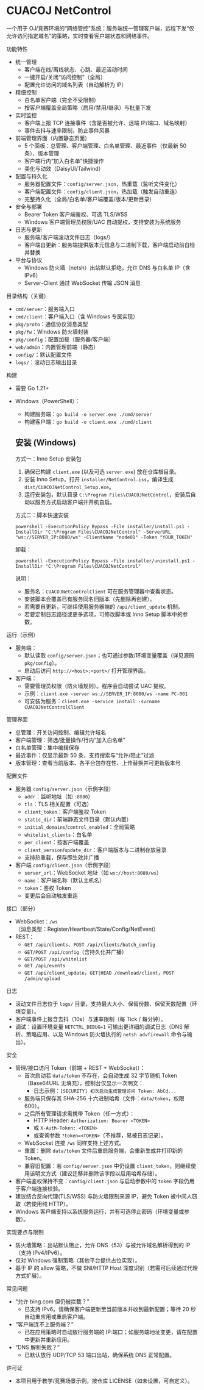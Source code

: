 CUACOJ NetControl
==================

一个用于 OJ/竞赛环境的“网络管控”系统：服务端统一管理客户端，远程下发“仅允许访问指定域名”的策略，实时查看客户端状态和网络事件。

功能特性
- 统一管理
  - 客户端在线/离线状态、心跳、最近活动时间
  - 一键开启/关闭“访问控制”（全局）
  - 配置允许访问的域名列表（自动解析为 IP）
- 精细控制
  - 白名单客户端（完全不受限制）
  - 按客户端覆盖全局策略（启用/禁用/继承）与批量下发
- 实时监控
  - 客户端上报 TCP 连接事件（含是否被允许、远端 IP/端口、域名映射）
  - 事件去抖与速率限制，防止事件风暴
- 前端管理界面（内置静态页面）
  - 5 个面板：总管理、客户端管理、白名单管理、最近事件（仅最新 50 条）、版本管理
  - 客户端行内“加入白名单”快捷操作
  - 美化与动效（DaisyUI/Tailwind）
- 配置与持久化
  - 服务器配置文件：`config/server.json`，热重载（监听文件变化）
  - 客户端配置文件：`config/client.json`，热加载（触发自动重连）
  - 完整持久化（全局/白名单/客户端覆盖/版本/更新目录）
- 安全与部署
  - Bearer Token 客户端鉴权、可选 TLS/WSS
  - Windows 客户端管理员权限/UAC 自动提权，支持安装为系统服务
- 日志与更新
  - 服务端/客户端滚动文件日志（logs/）
  - 客户端自更新：服务端提供版本元信息与二进制下载，客户端启动前自检并替换
- 平台与协议
  - Windows 防火墙（netsh）出站默认拒绝，允许 DNS 与白名单 IP（含 IPv6）
  - Server-Client 通过 WebSocket 传输 JSON 消息

目录结构（关键）
- `cmd/server`：服务端入口
- `cmd/client`：客户端入口（含 Windows 专属实现）
- `pkg/proto`：通信协议消息类型
- `pkg/fw`：Windows 防火墙封装
- `pkg/config`：配置加载（服务器/客户端）
- `web/admin`：内置管理前端（静态）
- `config/`：默认配置文件
- `logs/`：滚动日志输出目录

构建
- 需要 Go 1.21+
- Windows（PowerShell）：
  - 构建服务端：`go build -o server.exe ./cmd/server`
  - 构建客户端：`go build -o client.exe ./cmd/client`

  安装 (Windows)
  ----------------
  方式一：Inno Setup 安装包
  1. 确保已构建 `client.exe` (以及可选 `server.exe`) 放在仓库根目录。
  2. 安装 Inno Setup，打开 `installer/NetControl.iss`，编译生成 `dist/CUACOJNetControl_Setup.exe`。
  3. 运行安装包，默认目录 `C:\Program Files\CUACOJNetControl`，安装后自动以服务方式启动客户端并开机自启。

  方式二：脚本快速安装
  ```
  powershell -ExecutionPolicy Bypass -File installer/install.ps1 -InstallDir "C:\Program Files\CUACOJNetControl" -ServerURL "ws://SERVER_IP:8080/ws" -ClientName "node01" -Token "YOUR_TOKEN"
  ```
  卸载：
  ```
  powershell -ExecutionPolicy Bypass -File installer/uninstall.ps1 -InstallDir "C:\Program Files\CUACOJNetControl"
  ```

  说明：
  - 服务名：`CUACOJNetControlClient` 可在服务管理器中查看状态。
  - 安装脚本会覆盖已有服务同名旧版本（先删除再创建）。
  - 若需要自更新，可继续使用服务器端的 `/api/client_update` 机制。
  - 若要定制日志路径或更多选项，可修改脚本或 Inno Setup 脚本中的参数。

运行（示例）
- 服务端：
  - 默认读取 `config/server.json`；也可通过参数/环境变量覆盖（详见源码 `pkg/config`）。
  - 启动后访问 `http://<host>:<port>/` 打开管理界面。
- 客户端：
  - 需要管理员权限（防火墙规则）。程序会自动尝试 UAC 提权。
  - 示例：`client.exe -server ws://SERVER_IP:8080/ws -name PC-001`
  - 可安装为服务：`client.exe -service install -svcname CUACOJNetControlClient`

管理界面
- 总管理：开关访问控制、编辑允许域名
- 客户端管理：筛选/批量操作/行内“加入白名单”
- 白名单管理：集中编辑保存
- 最近事件：仅显示最新 50 条，支持搜索与“允许/阻止”过滤
- 版本管理：查看当前版本、各平台包存在性、上传替换并可更新版本号

配置文件
- 服务器 `config/server.json`（示例字段）
  - `addr`：监听地址（如 `:8080`）
  - `tls`：TLS 相关配置（可选）
  - `client_token`：客户端鉴权 Token
  - `static_dir`：前端静态文件目录（默认内置）
  - `initial_domains`/`control_enabled`：全局策略
  - `whitelist_clients`：白名单
  - `per_client`：按客户端覆盖
  - `client_version`/`update_dir`：客户端版本与二进制存放目录
  - 支持热重载，保存即生效并广播
- 客户端 `config/client.json`（示例字段）
  - `server_url`：WebSocket 地址（如 `ws://host:8080/ws`）
  - `name`：客户端名称（默认主机名）
  - `token`：鉴权 Token
  - 变更后会自动触发重连

接口（部分）
- WebSocket：`/ws`（消息类型：Register/Heartbeat/State/Config/NetEvent）
- REST：
  - `GET /api/clients`、`POST /api/clients/batch_config`
  - `GET/POST /api/config`（含持久化并广播）
  - `GET/POST /api/whitelist`
  - `GET /api/events`
  - `GET /api/client_update`，`GET|HEAD /download/client`，`POST /admin/upload`

日志
- 滚动文件日志位于 `logs/` 目录，支持最大大小、保留份数、保留天数配置（环境变量）。
- 客户端事件上报含去抖（10s）与速率限制（每 Tick / 每分钟）。
 - 调试：设置环境变量 `NETCTRL_DEBUG=1` 可输出更详细的调试日志（DNS 解析、策略应用、以及 Windows 防火墙执行的 `netsh advfirewall` 命令与输出）。

安全
- 管理/接口访问 Token（前端 + REST + WebSocket）：
  - 首次启动若 `data/token` 不存在，会自动生成 32 字节随机 Token（Base64URL 无填充），控制台仅显示一次明文：
    - 日志示例：`[SECURITY] 初次启动生成管理访问 Token: AbCd...`
  - 服务端只保存其 SHA-256 十六进制哈希（文件：`data/token`，权限 600）。
  - 之后所有管理请求需携带 Token（任一方式）：
    - HTTP Header: `Authorization: Bearer <TOKEN>`
    - 或 `X-Auth-Token: <TOKEN>`
    - 或查询参数 `?token=<TOKEN>`（不推荐，易被日志记录）。
  - WebSocket 连接 `/ws` 同样支持上述方式。
  - 重置：删除 `data/token` 文件后重启服务端，会重新生成并打印新的 Token。
  - 兼容旧配置：若 `config/server.json` 中仍设置 `client_token`，则继续使用该明文方式（建议迁移并删除该字段以启用哈希存储）。
- 客户端鉴权保持不变：`config/client.json` 与启动参数中的 `token` 字段仍用于客户端连接校验。
- 建议结合反向代理(TLS/WSS) 与防火墙限制来源 IP，避免 Token 被中间人窃取（若使用纯 HTTP）。
- Windows 客户端支持以系统服务运行，并有可选停止密码（环境变量或参数）。

实现要点与限制
- 防火墙策略：出站默认阻止，允许 DNS（53）与被允许域名解析得到的 IP（支持 IPv4/IPv6）。
- 仅对 Windows 强制策略（其他平台提供占位实现）。
- 基于 IP 的 allow 策略，不做 SNI/HTTP Host 深度识别（若需可后续通过代理方式扩展）。

常见问题
- “允许 bing.com 但仍被拦截？”
  - 已支持 IPv6。请确保客户端更新至当前版本并收到最新配置；等待 20 秒自动重应用或重启客户端。
- “客户端连不上服务端？”
  - 已在应用策略时自动放行服务端的 IP:端口；如服务端地址变更，请在配置中更新并重新应用。
- “DNS 解析失败？”
  - 已默认放行 UDP/TCP 53 端口出站，确保系统 DNS 正常配置。

许可证
- 本项目用于教学/竞赛场景示例，按仓库 LICENSE（如未设置，可自定义）。
